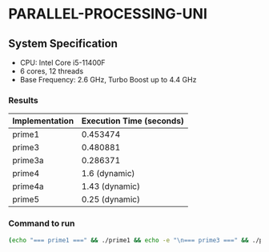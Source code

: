 # PARALLEL-PROCESSING-UNI

## System Specification
- CPU: Intel Core i5-11400F
- 6 cores, 12 threads
- Base Frequency: 2.6 GHz, Turbo Boost up to 4.4 GHz

### Results

| Implementation | Execution Time (seconds) |
|----------------|-------------------------|
| prime1         | 0.453474               |
| prime3         | 0.480881               |
| prime3a        | 0.286371               |
| prime4         | 1.6 (dynamic)          |
| prime4a        | 1.43 (dynamic)         |
| prime5         | 0.25 (dynamic)         |

### Command to run

```bash
(echo "=== prime1 ===" && ./prime1 && echo -e "\n=== prime3 ===" && ./prime3 && echo -e "\n=== prime3a ===" && ./prime3a && echo -e "\n=== prime4 ===" && ./prime4 && echo -e "\n=== prime4a ===" && ./prime4a && echo -e "\n=== prime5 ===" && ./prime5) > results.txt && cat results.txt
```
